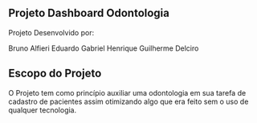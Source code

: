 ## Projeto Dashboard Odontologia

Projeto Desenvolvido por:

Bruno Alfieri
Eduardo
Gabriel Henrique 
Guilherme Delciro


## Escopo do Projeto

O Projeto tem como princípio auxiliar uma odontologia em sua tarefa de cadastro de pacientes assim otimizando algo que era feito sem o uso de qualquer tecnologia.

